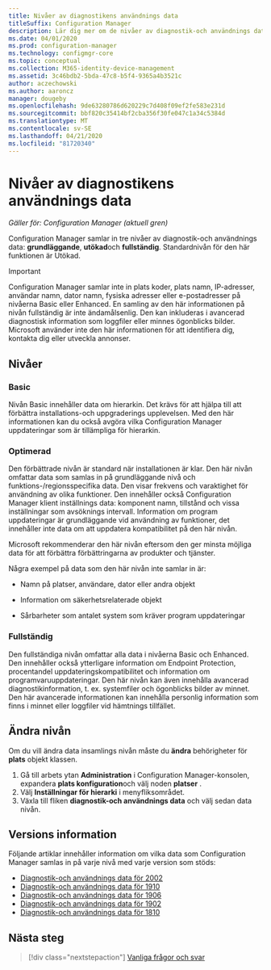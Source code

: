 ```yaml
---
title: Nivåer av diagnostikens användnings data
titleSuffix: Configuration Manager
description: Lär dig mer om de nivåer av diagnostik-och användnings data som Configuration Manager samlar in
ms.date: 04/01/2020
ms.prod: configuration-manager
ms.technology: configmgr-core
ms.topic: conceptual
ms.collection: M365-identity-device-management
ms.assetid: 3c46bdb2-5bda-47c8-b5f4-9365a4b3521c
author: aczechowski
ms.author: aaroncz
manager: dougeby
ms.openlocfilehash: 9de63280786d620229c7d408f09ef2fe583e231d
ms.sourcegitcommit: bbf820c35414bf2cba356f30fe047c1a34c5384d
ms.translationtype: MT
ms.contentlocale: sv-SE
ms.lasthandoff: 04/21/2020
ms.locfileid: "81720340"
---
```

# <a name="levels-of-diagnostic-usage-data"></a>Nivåer av diagnostikens användnings data

*Gäller för: Configuration Manager (aktuell gren)*

Configuration Manager samlar in tre nivåer av diagnostik-och användnings data: **grundläggande**, **utökad**och **fullständig**. Standardnivån för den här funktionen är Utökad.

> [!IMPORTANT]
> Configuration Manager samlar inte in plats koder, plats namn, IP-adresser, användar namn, dator namn, fysiska adresser eller e-postadresser på nivåerna Basic eller Enhanced. En samling av den här informationen på nivån fullständig är inte ändamålsenlig. Den kan inkluderas i avancerad diagnostisk information som loggfiler eller minnes ögonblicks bilder. Microsoft använder inte den här informationen för att identifiera dig, kontakta dig eller utveckla annonser.

## <a name="levels"></a>Nivåer

### <a name="basic"></a>Basic

Nivån Basic innehåller data om hierarkin. Det krävs för att hjälpa till att förbättra installations-och uppgraderings upplevelsen. Med den här informationen kan du också avgöra vilka Configuration Manager uppdateringar som är tillämpliga för hierarkin.

### <a name="enhanced"></a>Optimerad

Den förbättrade nivån är standard när installationen är klar. Den här nivån omfattar data som samlas in på grundläggande nivå och funktions-/regionsspecifika data. Den visar frekvens och varaktighet för användning av olika funktioner. Den innehåller också Configuration Manager klient inställnings data: komponent namn, tillstånd och vissa inställningar som avsöknings intervall. Information om program uppdateringar är grundläggande vid användning av funktioner, det innehåller inte data om att uppdatera kompatibilitet på den här nivån.

Microsoft rekommenderar den här nivån eftersom den ger minsta möjliga data för att förbättra förbättringarna av produkter och tjänster.

Några exempel på data som den här nivån inte samlar in är:

- Namn på platser, användare, dator eller andra objekt

- Information om säkerhetsrelaterade objekt

- Sårbarheter som antalet system som kräver program uppdateringar

### <a name="full"></a>Fullständig

Den fullständiga nivån omfattar alla data i nivåerna Basic och Enhanced. Den innehåller också ytterligare information om Endpoint Protection, procentandel uppdateringskompatibilitet och information om programvaruuppdateringar. Den här nivån kan även innehålla avancerad diagnostikinformation, t. ex. systemfiler och ögonblicks bilder av minnet. Den här avancerade informationen kan innehålla personlig information som finns i minnet eller loggfiler vid hämtnings tillfället.

## <a name="how-to-change-the-level"></a><a name="bkmk_change"></a> Ändra nivån

Om du vill ändra data insamlings nivån måste du **ändra** behörigheter för **plats** objekt klassen.

1. Gå till arbets ytan **Administration** i Configuration Manager-konsolen, expandera **plats konfiguration**och välj noden **platser** .
1. Välj **Inställningar för hierarki** i menyfliksområdet.
1. Växla till fliken **diagnostik-och användnings data** och välj sedan data nivån.

## <a name="version-specific-details"></a><a name="bkmk_versions"></a>Versions information

Följande artiklar innehåller information om vilka data som Configuration Manager samlas in på varje nivå med varje version som stöds:

- [Diagnostik-och användnings data för 2002](levels-of-diagnostic-usage-data-collection-2002.md)
- [Diagnostik-och användnings data för 1910](levels-of-diagnostic-usage-data-collection-1910.md)
- [Diagnostik-och användnings data för 1906](levels-of-diagnostic-usage-data-collection-1906.md)
- [Diagnostik-och användnings data för 1902](levels-of-diagnostic-usage-data-collection-1902.md)
- [Diagnostik-och användnings data för 1810](levels-of-diagnostic-usage-data-collection-1810.md)

## <a name="next-steps"></a>Nästa steg

> [!div class="nextstepaction"]
> [Vanliga frågor och svar](frequently-asked-questions.md)
